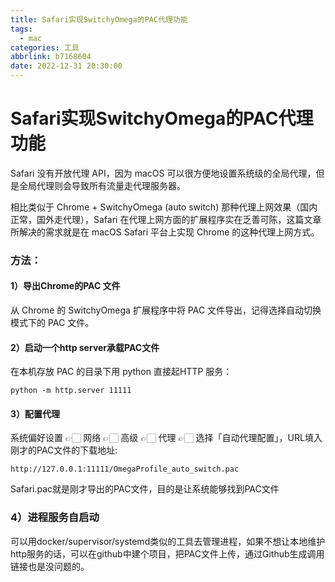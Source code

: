 ```yaml
---
title: Safari实现SwitchyOmega的PAC代理功能
tags:
  - mac
categories: 工具
abbrlink: b7168604
date: 2022-12-31 20:30:00
---
```


# Safari实现SwitchyOmega的PAC代理功能

Safari 没有开放代理 API，因为 macOS 可以很方便地设置系统级的全局代理，但是全局代理则会导致所有流量走代理服务器。

相比类似于 Chrome + SwitchyOmega (auto switch) 那种代理上网效果（国内正常，国外走代理），Safari 在代理上网方面的扩展程序实在乏善可陈，这篇文章所解决的需求就是在 macOS Safari 平台上实现 Chrome 的这种代理上网方式。

### 方法：

#### 1）导出Chrome的PAC 文件

从 Chrome 的 SwitchyOmega 扩展程序中将 PAC 文件导出，记得选择自动切换模式下的 PAC 文件。

#### 2）启动一个http server承载PAC文件

在本机存放 PAC 的目录下用 python 直接起HTTP 服务：

```
python -m http.server 11111
```

#### 3）配置代理

系统偏好设置 👉🏻 网络 👉🏻 高级 👉🏻 代理 👉🏻 选择「自动代理配置」，URL填入刚才的PAC文件的下载地址:

```
http://127.0.0.1:11111/OmegaProfile_auto_switch.pac
```

Safari.pac就是刚才导出的PAC文件，目的是让系统能够找到PAC文件

### 4）进程服务自启动

可以用docker/supervisor/systemd类似的工具去管理进程，如果不想让本地维护http服务的话，可以在github中建个项目，把PAC文件上传，通过Github生成调用链接也是没问题的。

